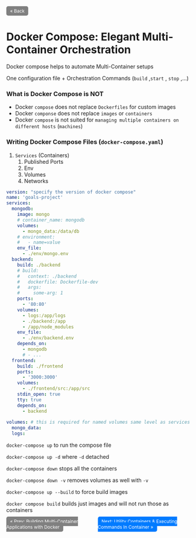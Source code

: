 <div style="display: flex; justify-content: space-between;">
  <a href="4.%20Building%20Multi-Container%20Applications%20with%20Docker.md" style="padding: 5px 10px; background-color: gray; color: white; text-decoration: none; border-radius: 5px;font-size: 12px">&laquo; Back</a>
  <div> </div>
</div>

# Docker Compose: Elegant Multi-Container Orchestration

Docker compose helps to automate Multi-Container setups

One configuration file + Orchestration Commands (`build` ,`start` , `stop` ,…)

### What is Docker Compose is NOT

- Docker `compose` does not replace `Dockerfiles` for custom images
- Docker `componse` does not replace `images` or `containers`
- Docker `compose` is not suited for `managing multiple containers on different hosts` (`machines`)

### Writing Docker Compose Files (`docker-compose.yaml`)

1. `Services` (Containers)
    1. Published Ports
    2. Env
    3. Volumes
    4. Networks

```yaml
version: "specify the version of docker compose"
name: 'goals-project'
services:
  mongodb:
    image: mongo
    # container_name: mongodb
    volumes:
      - mongo_data:/data/db
    # environment:
    #   - name=value
    env_file:
      - ./env/mongo.env
  backend:
    build: ./backend
    # build: 
    #   context: ./backend
    #   dockerfile: Dockerfile-dev
    #   args:
    #     some-arg: 1
    ports:
      - '80:80'
    volumes:
      - logs:/app/logs
      - ./backend:/app
      - /app/node_modules
    env_file:
      - ./env/backend.env
    depends_on:
      - mongodb
      # - ...
  frontend:
    build: ./frontend
    ports:
      - '3000:3000'
    volumes:
      - ./frontend/src:/app/src
    stdin_open: true
    tty: true
    depends_on:
      - backend
    
volumes: # this is required for named volumes same level as services
  mongo_data:
  logs:
```

`docker-compose up` to run the compose file

`docker-compose up -d` where `-d` detached

`docker-compose down` stops all the containers

`docker-compose down -v` removes volumes as well with `-v` 

`docker-compose up --build` to force build images 

`docker compose build` builds just images and will not run those as containers

<div style="display: flex; justify-content: space-between;">
  <div> 
    <a href="4.%20Building%20Multi-Container%20Applications%20with%20Docker.md" style="padding: 5px 10px; background-color: gray; color: white; text-decoration: none; border-radius: 5px;font-size: 12px">&laquo; Prev: Building Multi-Container Applications with Docker</a>
  </div>
  <div>
    <a href="6.%20Utility%20Containers%20&%20Executing%20Commands%20In%20Container.md" style="padding: 5px 10px; background-color: #007bff; color: white; text-decoration: none; border-radius: 5px;font-size: 12px">Next: Utility Containers & Executing Commands In Container &raquo;</a>
  </div>
</div>